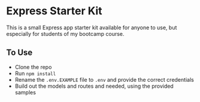 # Express Starter Kit

This is a small Express app starter kit available for anyone to use, but especially for students of my bootcamp course.

## To Use

- Clone the repo
- Run `npm install`
- Rename the `.env.EXAMPLE` file to `.env` and provide the correct credentials
- Build out the models and routes and needed, using the provided samples